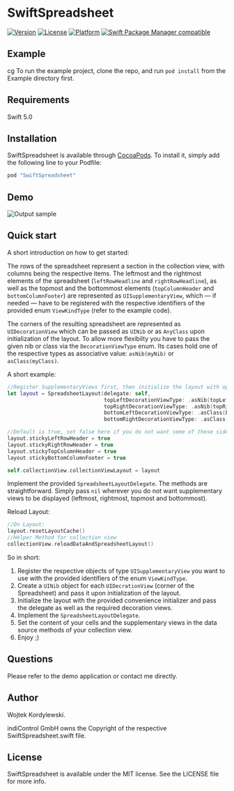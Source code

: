 # SwiftSpreadsheet

[![Version](https://img.shields.io/cocoapods/v/SwiftSpreadsheet.svg?style=flat)](http://cocoapods.org/pods/SwiftSpreadsheet)
[![License](https://img.shields.io/cocoapods/l/SwiftSpreadsheet.svg?style=flat)](http://cocoapods.org/pods/SwiftSpreadsheet)
[![Platform](https://img.shields.io/cocoapods/p/SwiftSpreadsheet.svg?style=flat)](http://cocoapods.org/pods/SwiftSpreadsheet)
<a href="https://github.com/apple/swift-package-manager"><img alt="Swift Package Manager compatible" src="https://img.shields.io/badge/SPM-%E2%9C%93-brightgreen.svg?style=flat"/></a>

## Example

cg
To run the example project, clone the repo, and run `pod install` from the Example directory first.

## Requirements

Swift 5.0

## Installation

SwiftSpreadsheet is available through [CocoaPods](http://cocoapods.org). To install
it, simply add the following line to your Podfile:

```ruby
pod "SwiftSpreadsheet"
```
## Demo

![Output sample](https://thumbs.gfycat.com/SilentLightheartedAmmonite-size_restricted.gif)


## Quick start

A short introduction on how to get started:

The rows of the spreadsheet represent a section in the collection view, with columns being the respective items.
The leftmost and the rightmost elements of the spreadsheet (`leftRowHeadline` and `rightRowHeadline`), as well as the topmost and the bottommost elements (`topColumnHeader` and `bottomColumnFooter`) are represented as `UISupplementaryView`, which — if needed — have to be registered with the respective identifiers of the provided enum `ViewKindType` (refer to the example code).
 
 The corners of the resulting spreadsheet are represented as `UIDecorationView` which can be passed as `UINib` or as `AnyClass` upon initialization of the layout. To allow more flexibilty you have to pass the given nib or class via the `DecorationViewType` enum. Its cases hold one of the respective types as associative value: `asNib(myNib)` or `asClass(myClass)`.

A short example:

```swift
//Register SupplementaryViews first, then initialize the layout with optional Nibs/Classes for the DecorationViews
let layout = SpreadsheetLayout(delegate: self,
                               topLeftDecorationViewType: .asNib(topLeftDecorationViewNib),
                               topRightDecorationViewType: .asNib(topRightDecorationViewNib),
                               bottomLeftDecorationViewType: .asClass(bottomLeftDecorationViewClass),
                               bottomRightDecorationViewType: .asClass(bottomRightDecorationViewClass))

//Default is true, set false here if you do not want some of these sides to remain sticky
layout.stickyLeftRowHeader = true
layout.stickyRightRowHeader = true
layout.stickyTopColumnHeader = true
layout.stickyBottomColumnFooter = true

self.collectionView.collectionViewLayout = layout

```

Implement the provided `SpreadsheetLayoutDelegate`. The methods are straightforward. Simply pass `nil` wherever you do not want supplementary views to be displayed (leftmost, rightmost, topmost and bottommost).


Reload Layout:
```swift
//On Layout:
layout.resetLayoutCache()
//Helper Method for collection view
collectionView.reloadDataAndSpreadsheetLayout()
```

So in short:
1) Register the respective objects of type `UISupplementaryView` you want to use with the provided identifiers of the enum `ViewKindType`.
2) Create a `UINib` object for each `UIDecrationView` (corner of the Spreadsheet) and pass it upon initialization of the layout.
3) Initialize the layout with the provided convenience initializer and pass the delegate as well as the required decoration views.
4) Implement the `SpreadsheetLayoutDelegate`.
5) Set the content of your cells and the supplementary views in the data source methods of your collection view.
6) Enjoy ;)

## Questions

Please refer to the demo application or contact me directly.

## Author

Wojtek Kordylewski.
 
indiControl GmbH owns the Copyright of the respective SwiftSpreadsheet.swift file.

## License

SwiftSpreadsheet is available under the MIT license. See the LICENSE file for more info.
